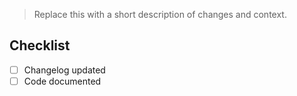 > Replace this with a short description of changes and context.

## Checklist

-   [ ] Changelog updated
-   [ ] Code documented
